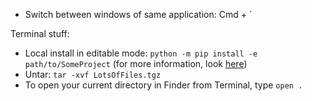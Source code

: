 

- Switch between windows of same application: Cmd + `


Terminal stuff:

- Local install in editable mode: `python -m pip install -e path/to/SomeProject` (for more information, look [here](https://pip.pypa.io/en/stable/topics/local-project-installs/))
- Untar: `tar -xvf LotsOfFiles.tgz`
- To open your current directory in Finder from Terminal, type `open .`
